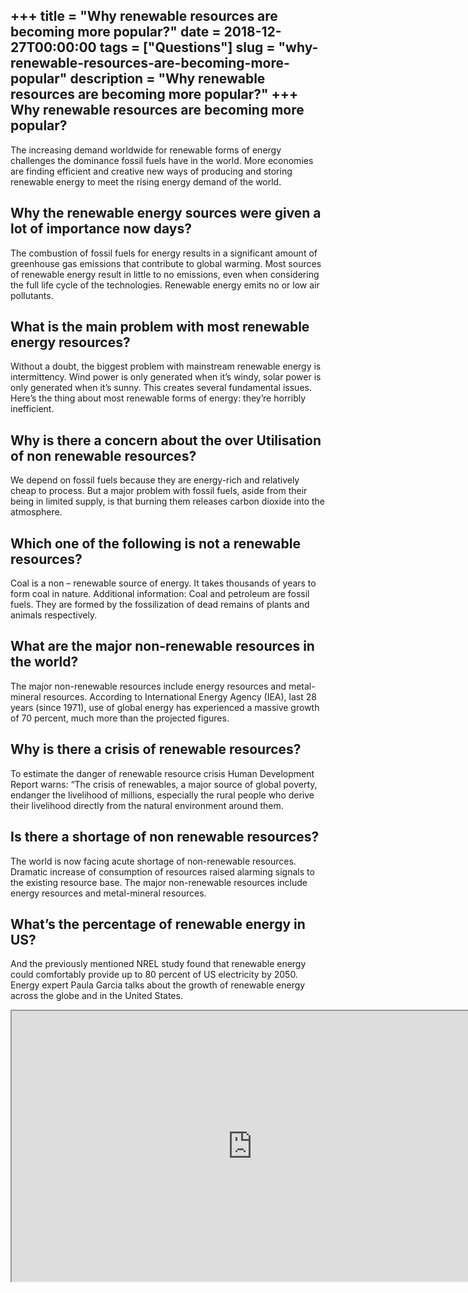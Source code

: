 +++
title = "Why renewable resources are becoming more popular?"
date = 2018-12-27T00:00:00
tags = ["Questions"]
slug = "why-renewable-resources-are-becoming-more-popular"
description = "Why renewable resources are becoming more popular?"
+++
Why renewable resources are becoming more popular?
--------------------------------------------------

The increasing demand worldwide for renewable forms of energy challenges the dominance fossil fuels have in the world. More economies are finding efficient and creative new ways of producing and storing renewable energy to meet the rising energy demand of the world.

Why the renewable energy sources were given a lot of importance now days?
-------------------------------------------------------------------------

The combustion of fossil fuels for energy results in a significant amount of greenhouse gas emissions that contribute to global warming. Most sources of renewable energy result in little to no emissions, even when considering the full life cycle of the technologies. Renewable energy emits no or low air pollutants.

What is the main problem with most renewable energy resources?
--------------------------------------------------------------

Without a doubt, the biggest problem with mainstream renewable energy is intermittency. Wind power is only generated when it’s windy, solar power is only generated when it’s sunny. This creates several fundamental issues. Here’s the thing about most renewable forms of energy: they’re horribly inefficient.

Why is there a concern about the over Utilisation of non renewable resources?
-----------------------------------------------------------------------------

We depend on fossil fuels because they are energy-rich and relatively cheap to process. But a major problem with fossil fuels, aside from their being in limited supply, is that burning them releases carbon dioxide into the atmosphere.

Which one of the following is not a renewable resources?
--------------------------------------------------------

Coal is a non – renewable source of energy. It takes thousands of years to form coal in nature. Additional information: Coal and petroleum are fossil fuels. They are formed by the fossilization of dead remains of plants and animals respectively.

What are the major non-renewable resources in the world?
--------------------------------------------------------

The major non-renewable resources include energy resources and metal-mineral resources. According to International Energy Agency (IEA), last 28 years (since 1971), use of global energy has experienced a massive growth of 70 percent, much more than the projected figures.

Why is there a crisis of renewable resources?
---------------------------------------------

To estimate the danger of renewable resource crisis Human Development Report warns: “The crisis of renewables, a major source of global poverty, endanger the livelihood of millions, especially the rural people who derive their livelihood directly from the natural environment around them.

Is there a shortage of non renewable resources?
-----------------------------------------------

The world is now facing acute shortage of non-renewable resources. Dramatic increase of consumption of resources raised alarming signals to the existing resource base. The major non-renewable resources include energy resources and metal-mineral resources.

What’s the percentage of renewable energy in US?
------------------------------------------------

And the previously mentioned NREL study found that renewable energy could comfortably provide up to 80 percent of US electricity by 2050. Energy expert Paula Garcia talks about the growth of renewable energy across the globe and in the United States.

<iframe allow="accelerometer; autoplay; clipboard-write; encrypted-media; gyroscope; picture-in-picture" allowfullscreen="" class="__youtube_prefs__  epyt-is-override  no-lazyload" data-no-lazy="1" data-origheight="433" data-origwidth="770" data-skipgform_ajax_framebjll="" height="433" id="_ytid_80324" loading="lazy" src="https://www.youtube.com/embed/zaXBVYr9Ij0?enablejsapi=1&autoplay=0&cc_load_policy=0&cc_lang_pref=&iv_load_policy=1&loop=0&modestbranding=0&rel=1&fs=1&playsinline=0&autohide=2&theme=dark&color=red&controls=1&" title="YouTube player" width="770"></iframe>